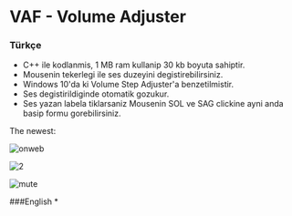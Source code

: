 # VAF - Volume Adjuster
### Türkçe
* C++ ile kodlanmis, 1 MB ram kullanip 30 kb boyuta sahiptir.
* Mousenin tekerlegi ile ses duzeyini degistirebilirsiniz.
* Windows 10'da ki Volume Step Adjuster'a benzetilmistir.
* Ses degistirildiginde otomatik gozukur.
* Ses yazan labela tiklarsaniz Mousenin SOL ve SAG clickine ayni anda basip formu gorebilirsiniz.

The newest:

![onweb](https://user-images.githubusercontent.com/29755479/35992363-c4778904-0d12-11e8-818b-439444527a30.png)

![2](https://user-images.githubusercontent.com/29755479/35992376-cbbae1a2-0d12-11e8-8205-b1d7a055b161.png)

![mute](https://user-images.githubusercontent.com/29755479/35992383-ce827986-0d12-11e8-9735-3b9374809f83.png)


###English
* 
